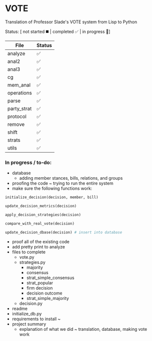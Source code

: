 # VOTE
Translation of Professor Slade's VOTE system from Lisp to Python

Status: [ not started :black_medium_square: | completed :white_check_mark: | in progress :speech_balloon:]

| File | Status |
|------|--------|
|analyze|:white_check_mark:|
|anal2|:white_check_mark:|
|anal3|:white_check_mark:|
|cg|:white_check_mark:|
|mem_anal|:white_check_mark:|
|operations|:white_check_mark:|
|parse|:white_check_mark:|
|party_strat|:white_check_mark:|
|protocol|:white_check_mark:|
|remove|:white_check_mark:|
|shift|:white_check_mark:|
|strats|:white_check_mark:|
|utils|:white_check_mark:|

### In progress / to-do:

- database
  - adding member stances, bills, relations, and groups
- proofing the code ~ trying to run the entire system
- make sure the following functions work:

```python
initialize_decision(decision, member, bill)

update_decision_metrics(decision)

apply_decision_strategies(decision)

compare_with_real_vote(decision)

update_decision_dbase(decision) # insert into database
```

- proof all of the existing code
- add pretty print to analyze
- files to complete
  - vote.py
  - strategies.py
     - majority
     - consensus
     - strat_simple_consensus
     - strat_popular
     - firm decision
     - decision outcome
     - strat_simple_majority
  - decision.py
- readme 
- initialize_db.py
- requirements to install ~
- project summary
  - explanation of what we did ~ translation, database, making vote work
